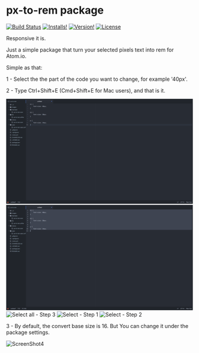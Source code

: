 # px-to-rem package
[![Build Status](https://travis-ci.org/gmendonca/px-to-rem.svg?branch=master)](https://travis-ci.org/gmendonca/px-to-rem)
[![Installs!](https://img.shields.io/apm/dm/px-to-rem.svg)](https://atom.io/packages/px-to-rem)
[![Version!](https://img.shields.io/apm/v/px-to-rem.svg)](https://atom.io/packages/px-to-rem)
[![License](https://img.shields.io/apm/l/px-to-rem.svg)](https://github.com/gmendonca/px-to-rem/blob/master/LICENSE.md)

Responsive it is.

Just a simple package that turn your selected pixels text into rem for Atom.io.

Simple as that:

1 - Select the the part of the code you want to change, for example '40px'.

2 - Type Ctrl+Shift+E (Cmd+Shift+E for Mac users), and that is it.

![Select all - Step 1](https://github.com/gmendonca/px-to-rem/blob/master/images/image1.png?raw=true)
![Select all - Step 2](https://github.com/gmendonca/px-to-rem/blob/master/images/image2.png?raw=true)
![Select all - Step 3](https://raw.githubusercontent.com/gmendonca/px-to-rem/blob/master/images/image3.png?raw=true)
![Select - Step 1](https://raw.githubusercontent.com/gmendonca/px-to-rem/blob/master/images/image4.png?raw=true)
![Select - Step 2](https://raw.githubusercontent.com/gmendonca/px-to-rem/blob/master/images/image5.png?raw=true)

3 - By default, the convert base size is 16. But You can change it under the package settings.

![ScreenShot4](https://raw.githubusercontent.com/gmendonca/px-to-rem/blob/master/images/ScreenShot4.png?raw=true)
